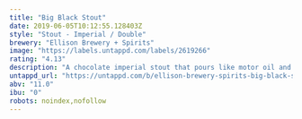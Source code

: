 ```yaml
---
title: "Big Black Stout"
date: 2019-06-05T10:12:55.128403Z
style: "Stout - Imperial / Double"
brewery: "Ellison Brewery + Spirits"
image: "https://labels.untappd.com/labels/2619266"
rating: "4.13"
description: "A chocolate imperial stout that pours like motor oil and tastes so decadent that you won't be able to stop drinking it.  Chocolate up front with a balanced roast finish."
untappd_url: "https://untappd.com/b/ellison-brewery-spirits-big-black-stout/2619266"
abv: "11.0"
ibu: "0"
robots: noindex,nofollow
---
```

